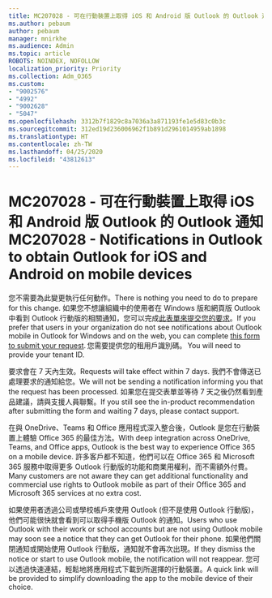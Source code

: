 ```yaml
---
title: MC207028 - 可在行動裝置上取得 iOS 和 Android 版 Outlook 的 Outlook 通知
ms.author: pebaum
author: pebaum
manager: mnirkhe
ms.audience: Admin
ms.topic: article
ROBOTS: NOINDEX, NOFOLLOW
localization_priority: Priority
ms.collection: Adm_O365
ms.custom:
- "9002576"
- "4992"
- "9002628"
- "5047"
ms.openlocfilehash: 3312b7f1829c8a7036a3a871193fe1e5d83c0b3c
ms.sourcegitcommit: 312ed19d236006962f1b891d2961014959ab1898
ms.translationtype: HT
ms.contentlocale: zh-TW
ms.lasthandoff: 04/25/2020
ms.locfileid: "43812613"
---
```

# <a name="mc207028---notifications-in-outlook-to-obtain-outlook-for-ios-and-android-on-mobile-devices"></a><span data-ttu-id="86c2c-102">MC207028 - 可在行動裝置上取得 iOS 和 Android 版 Outlook 的 Outlook 通知</span><span class="sxs-lookup"><span data-stu-id="86c2c-102">MC207028 - Notifications in Outlook to obtain Outlook for iOS and Android on mobile devices</span></span>

<span data-ttu-id="86c2c-103">您不需要為此變更執行任何動作。</span><span class="sxs-lookup"><span data-stu-id="86c2c-103">There is nothing you need to do to prepare for this change.</span></span> <span data-ttu-id="86c2c-104">如果您不想讓組織中的使用者在 Windows 版和網頁版 Outlook 中看到 Outlook 行動版的相關通知，您可以完成[此表單來提交您的要求](https://aka.ms/MC207028)。</span><span class="sxs-lookup"><span data-stu-id="86c2c-104">If you prefer that users in your organization do not see notifications about Outlook mobile in Outlook for Windows and on the web, you can complete [this form to submit your request](https://aka.ms/MC207028).</span></span><span data-ttu-id="86c2c-105"> 您需要提供您的租用戶識別碼。</span><span class="sxs-lookup"><span data-stu-id="86c2c-105"> You will need to provide your tenant ID.</span></span> 

<span data-ttu-id="86c2c-106">要求會在 7 天內生效。</span><span class="sxs-lookup"><span data-stu-id="86c2c-106">Requests will take effect within 7 days.</span></span> <span data-ttu-id="86c2c-107">我們不會傳送已處理要求的通知給您。</span><span class="sxs-lookup"><span data-stu-id="86c2c-107">We will not be sending a notification informing you that the request has been processed.</span></span> <span data-ttu-id="86c2c-108">如果您在提交表單並等待 7 天之後仍然看到產品建議，請與支援人員聯繫。</span><span class="sxs-lookup"><span data-stu-id="86c2c-108">If you still see the in-product recommendation after submitting the form and waiting 7 days, please contact support.</span></span>

<span data-ttu-id="86c2c-109">在與 OneDrive、Teams 和 Office 應用程式深入整合後，Outlook 是您在行動裝置上體驗 Office 365 的最佳方法。</span><span class="sxs-lookup"><span data-stu-id="86c2c-109">With deep integration across OneDrive, Teams, and Office apps, Outlook is the best way to experience Office 365 on a mobile device.</span></span> <span data-ttu-id="86c2c-110">許多客戶都不知道，他們可以在 Office 365 和 Microsoft 365 服務中取得更多 Outlook 行動版的功能和商業用權利，而不需額外付費。</span><span class="sxs-lookup"><span data-stu-id="86c2c-110">Many customers are not aware they can get additional functionality and commercial use rights to Outlook mobile as part of their Office 365 and Microsoft 365 services at no extra cost.</span></span>

<span data-ttu-id="86c2c-111">如果使用者透過公司或學校帳戶來使用 Outlook (但不是使用 Outlook 行動版)，他們可能很快就會看到可以取得手機版 Outlook 的通知。</span><span class="sxs-lookup"><span data-stu-id="86c2c-111">Users who use Outlook with their work or school accounts but are not using Outlook mobile may soon see a notice that they can get Outlook for their phone.</span></span> <span data-ttu-id="86c2c-112">如果他們關閉通知或開始使用 Outlook 行動版，通知就不會再次出現。</span><span class="sxs-lookup"><span data-stu-id="86c2c-112">If they dismiss the notice or start to use Outlook mobile, the notification will not reappear.</span></span> <span data-ttu-id="86c2c-113">您可以透過快速連結，輕鬆地將應用程式下載到所選擇的行動裝置。</span><span class="sxs-lookup"><span data-stu-id="86c2c-113">A quick link will be provided to simplify downloading the app to the mobile device of their choice.</span></span>
